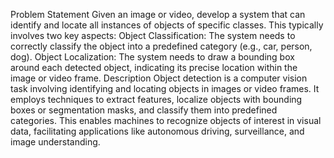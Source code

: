 Problem Statement
Given an image or video, develop a system that can identify and locate all instances of objects of specific classes.
This typically involves two key aspects:
Object Classification: 
             The system needs to correctly classify the object into a predefined category (e.g., car, person, dog).
Object Localization: 
               The system needs to draw a bounding box around each detected object, indicating its precise location within the image or video frame.
Description
Object detection is a computer vision task involving identifying and locating objects in images or video frames. It employs techniques to extract features, localize objects with bounding boxes or segmentation masks, and classify them into predefined categories. This enables machines to recognize objects of interest in visual data, facilitating applications like autonomous driving, surveillance, and image understanding.
